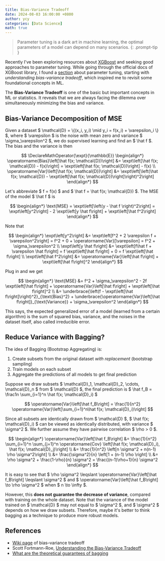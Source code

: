 ```yaml
---
title: Bias-Variance Tradeoff
date: 2024-08-03 16:00:00 +0800
author: ycy
categories: [Data Science]
math: true
---
```


> Parameter tuning is a dark art in machine learning,
> the optimal parameters of a model can depend on many scenarios.
{: .prompt-tip }

Recently I've been exploring resources about [XGBoost][xgboost] and seeking good approaches to parameter tuning.
While going through the official docs of XGBoost library,
I found a [section][notes] about parameter tuning,
starting with *understanding bias-variance tradeoff*,
which inspired me to revisit some foundational concepts in ML.

The **Bias-Variance Tradeoff** is one of the basic but important concepts in ML or statistics.
It reveals that we are always facing the dilemma over
simultaneously minimizing the bias and variance.

## Bias-Variance Decomposition of MSE

Given a dataset $ \mathcal{D} = \\{(x_i, y_i) \mid y_i = f(x_i) + \varepsilon_i \\} $,
where $ \varepsilon $ is the noise with mean zero and variance $ \sigma_\varepsilon^2 $,
we do supervised learning and find an $ \hat f $.
The bias and the variance is then

$$
\DeclareMathOperator{\expt}{\mathbb{E}}
\begin{align*}
    \operatorname{Bias}\left[\hat f(x; \mathcal{D})\right]
    &= \expt\left[\hat f(x; \mathcal{D}) - f(x)\right]
    = \expt\left[\hat f(x; \mathcal{D})\right] - f(x) \\
    \operatorname{Var}\left[\hat f(x; \mathcal{D})\right]
    &= \expt\left[\left(\hat f(x; \mathcal{D}) 
    - \expt\left[\hat f(x; \mathcal{D})\right]\right)^2\right]
\end{align*}
$$

Let's abbreviate $ f = f(x) $ and $ \hat f = \hat f(x; \mathcal{D}) $.
The MSE of the model $ \hat f $ is

$$
\begin{align*}
    \text{MSE} = \expt\left[\left(y - \hat f \right)^2\right]
    = \expt\left[y^2\right] - 2 \expt\left[y \hat f\right] + \expt\left[\hat f^2\right]
\end{align*}
$$

Note that 

$$
\begin{align*}
    \expt\left[y^2\right] 
    &= \expt\left[f^2 + 2 \varepsilon f + \varepsilon^2\right]
    = f^2 + 0 + \operatorname{Var}[\varepsilon]
    = f^2 + \sigma_\varepsilon^2 \\
    \expt\left[y \hat f\right] 
    &= \expt\left[f\hat f + \varepsilon \hat f\right]
    = f \expt\left[\hat f\right] + 0
    = f \expt\left[\hat f\right]
    \\
    \expt\left[\hat f^2\right] 
    &= \operatorname{Var}\left[\hat f\right] + \expt\left[\hat f\right]^2
\end{align*}
$$

Plug in and we get

$$
\begin{align*}
    \text{MSE} 
    &= f^2 + \sigma_\varepsilon^2 - 2f \expt\left[\hat f\right] 
    + \operatorname{Var}\left[\hat f\right] + \expt\left[\hat f\right]^2 \\
    &= \underbrace{\left(f - \expt\left[\hat f\right]\right)^2}_{\text{Bias}^2} 
    + \underbrace{\operatorname{Var}\left[\hat f\right]}_{\text{Variance}} + \sigma_\varepsilon^2
\end{align*}
$$

This says, the expected generalized error of a model
(learned from a certain algorithm) is the sum of
squared bias, variance, and the noises in the dataset itself, also called irreducible error.

## Reduce Variance with Bagging?

The idea of Bagging (Bootstrap Aggregating) is:

1. Create subsets from the original dataset *with replacement* (bootstrap sampling)
2. Train models on each subset
3. Aggregate the predictions of all models to get final prediction

Suppose we draw subsets $ \mathcal{D}\_1, \mathcal{D}\_2, \cdots, \mathcal{D}\_n $ from $ \mathcal{D} $,
the final prediction is $ \hat f_B = \frac1n \sum_{i=1}^n \hat f(x; \mathcal{D}_i) $

$$
\operatorname{Var}\left[\hat f_B\right]
= \frac{1}{n^2} \operatorname{Var}\left[\sum_{i=1}^n\hat f(x; \mathcal{D}_i)\right]
$$

Since all subsets are identically drawn from $ \mathcal{D} $,
$ \hat f(x; \mathcal{D}_i) $ can be viewed as identically distributed, with variance $ \sigma^2 $.
We further assume they have pairwise correlation $ \rho > 0 $.

$$
\begin{align*}
    \operatorname{Var}\left[\hat f_B\right]
    &= \frac{1}{n^2} \sum_{i=1}^n \sum_{j=1}^n \operatorname{Cov} \left[\hat f(x; \mathcal{D}_i), \hat f(x; \mathcal{D}_j)\right] \\
    &= \frac{1}{n^2} \left[n \sigma^2 + n(n-1) \rho \sigma^2\right] \\
    &= \frac{\sigma^2}{n} \left[1 + (n-1) \rho \right] \\
    &= \rho \sigma^2 + \frac{1-\rho}{n} \sigma^2
    = \frac{(n-1)\rho+1}{n} \sigma^2
\end{align*}
$$

It is easy to see that $ \rho \sigma^2 \leqslant \operatorname{Var}\left[\hat f_B\right] \leqslant \sigma^2 $
and $ \operatorname{Var}\left[\hat f_B\right] \to \rho \sigma^2 $ when $ n \to \infty $.

However, this **does not guarantee the decrease of variance**, compared with training on the whole dataset.
Note that the variance of the model trained on $ \mathcal{D} $ may not equal to $ \sigma^2 $,
and $ \sigma^2 $ depends on how we draw subsets.
Therefore, maybe it's better to think bagging as a technique to produce more robust models. 

## References
+ [Wiki page](https://en.wikipedia.org/wiki/Bias%E2%80%93variance_tradeoff) of bias–variance tradeoff
+ Scott Fortmann-Roe, [Understanding the Bias-Variance Tradeoff](https://scott.fortmann-roe.com/docs/BiasVariance.html)
+ [What are the theoretical guarantees of bagging](https://stats.stackexchange.com/q/141186)

[xgboost]: https://github.com/dmlc/xgboost
[notes]: https://xgboost.readthedocs.io/en/stable/tutorials/param_tuning.html